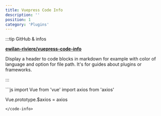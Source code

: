 ```yaml
---
title: Vuepress Code Info
description: ''
position: 1
category: 'Plugins'
---
```


:::tip GitHub & infos

[**ewilan-riviere/vuepress-code-info**](https://github.com/ewilan-riviere/vuepress-code-info)

Display a header to code blocks in markdown for example with color of language and option for file path. It's for guides about plugins or frameworks.

:::

<code-info ext="js" path="docs/.vuepress/enhanceApp.js">
```js
import Vue from 'vue'
import axios from 'axios'

Vue.prototype.$axios = axios

```
</code-info>
